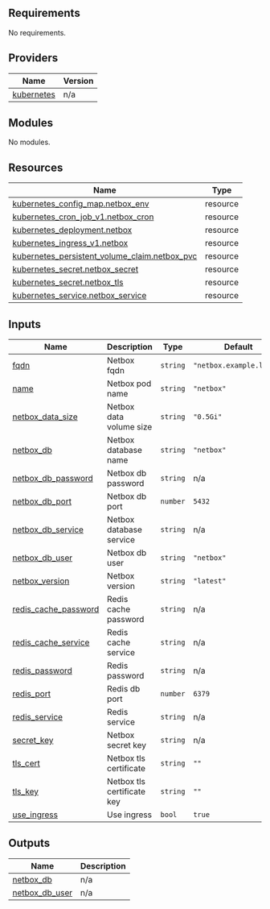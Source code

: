 <!-- BEGIN_TF_DOCS -->
## Requirements

No requirements.

## Providers

| Name | Version |
|------|---------|
| <a name="provider_kubernetes"></a> [kubernetes](#provider\_kubernetes) | n/a |

## Modules

No modules.

## Resources

| Name | Type |
|------|------|
| [kubernetes_config_map.netbox_env](https://registry.terraform.io/providers/hashicorp/kubernetes/latest/docs/resources/config_map) | resource |
| [kubernetes_cron_job_v1.netbox_cron](https://registry.terraform.io/providers/hashicorp/kubernetes/latest/docs/resources/cron_job_v1) | resource |
| [kubernetes_deployment.netbox](https://registry.terraform.io/providers/hashicorp/kubernetes/latest/docs/resources/deployment) | resource |
| [kubernetes_ingress_v1.netbox](https://registry.terraform.io/providers/hashicorp/kubernetes/latest/docs/resources/ingress_v1) | resource |
| [kubernetes_persistent_volume_claim.netbox_pvc](https://registry.terraform.io/providers/hashicorp/kubernetes/latest/docs/resources/persistent_volume_claim) | resource |
| [kubernetes_secret.netbox_secret](https://registry.terraform.io/providers/hashicorp/kubernetes/latest/docs/resources/secret) | resource |
| [kubernetes_secret.netbox_tls](https://registry.terraform.io/providers/hashicorp/kubernetes/latest/docs/resources/secret) | resource |
| [kubernetes_service.netbox_service](https://registry.terraform.io/providers/hashicorp/kubernetes/latest/docs/resources/service) | resource |

## Inputs

| Name | Description | Type | Default | Required |
|------|-------------|------|---------|:--------:|
| <a name="input_fqdn"></a> [fqdn](#input\_fqdn) | Netbox fqdn | `string` | `"netbox.example.local"` | no |
| <a name="input_name"></a> [name](#input\_name) | Netbox pod name | `string` | `"netbox"` | no |
| <a name="input_netbox_data_size"></a> [netbox\_data\_size](#input\_netbox\_data\_size) | Netbox data volume size | `string` | `"0.5Gi"` | no |
| <a name="input_netbox_db"></a> [netbox\_db](#input\_netbox\_db) | Netbox database name | `string` | `"netbox"` | no |
| <a name="input_netbox_db_password"></a> [netbox\_db\_password](#input\_netbox\_db\_password) | Netbox db password | `string` | n/a | yes |
| <a name="input_netbox_db_port"></a> [netbox\_db\_port](#input\_netbox\_db\_port) | Netbox db port | `number` | `5432` | no |
| <a name="input_netbox_db_service"></a> [netbox\_db\_service](#input\_netbox\_db\_service) | Netbox database service | `string` | n/a | yes |
| <a name="input_netbox_db_user"></a> [netbox\_db\_user](#input\_netbox\_db\_user) | Netbox db user | `string` | `"netbox"` | no |
| <a name="input_netbox_version"></a> [netbox\_version](#input\_netbox\_version) | Netbox version | `string` | `"latest"` | no |
| <a name="input_redis_cache_password"></a> [redis\_cache\_password](#input\_redis\_cache\_password) | Redis cache password | `string` | n/a | yes |
| <a name="input_redis_cache_service"></a> [redis\_cache\_service](#input\_redis\_cache\_service) | Redis cache service | `string` | n/a | yes |
| <a name="input_redis_password"></a> [redis\_password](#input\_redis\_password) | Redis password | `string` | n/a | yes |
| <a name="input_redis_port"></a> [redis\_port](#input\_redis\_port) | Redis db port | `number` | `6379` | no |
| <a name="input_redis_service"></a> [redis\_service](#input\_redis\_service) | Redis service | `string` | n/a | yes |
| <a name="input_secret_key"></a> [secret\_key](#input\_secret\_key) | Netbox secret key | `string` | n/a | yes |
| <a name="input_tls_cert"></a> [tls\_cert](#input\_tls\_cert) | Netbox tls certificate | `string` | `""` | no |
| <a name="input_tls_key"></a> [tls\_key](#input\_tls\_key) | Netbox tls certificate key | `string` | `""` | no |
| <a name="input_use_ingress"></a> [use\_ingress](#input\_use\_ingress) | Use ingress | `bool` | `true` | no |

## Outputs

| Name | Description |
|------|-------------|
| <a name="output_netbox_db"></a> [netbox\_db](#output\_netbox\_db) | n/a |
| <a name="output_netbox_db_user"></a> [netbox\_db\_user](#output\_netbox\_db\_user) | n/a |
<!-- END_TF_DOCS -->